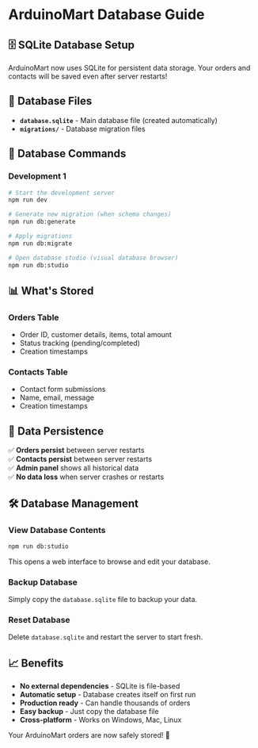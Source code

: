 # ArduinoMart Database Guide

## 🗄️ SQLite Database Setup

ArduinoMart now uses SQLite for persistent data storage. Your orders and contacts will be saved even after server restarts!

## 📁 Database Files

- **`database.sqlite`** - Main database file (created automatically)
- **`migrations/`** - Database migration files

## 🚀 Database Commands

### Development 1
```bash
# Start the development server
npm run dev

# Generate new migration (when schema changes)
npm run db:generate

# Apply migrations
npm run db:migrate

# Open database studio (visual database browser)
npm run db:studio
```

## 📊 What's Stored

### Orders Table
- Order ID, customer details, items, total amount
- Status tracking (pending/completed)
- Creation timestamps

### Contacts Table
- Contact form submissions
- Name, email, message
- Creation timestamps

## 🔄 Data Persistence

✅ **Orders persist** between server restarts  
✅ **Contacts persist** between server restarts  
✅ **Admin panel** shows all historical data  
✅ **No data loss** when server crashes or restarts  

## 🛠️ Database Management

### View Database Contents
```bash
npm run db:studio
```
This opens a web interface to browse and edit your database.

### Backup Database
Simply copy the `database.sqlite` file to backup your data.

### Reset Database
Delete `database.sqlite` and restart the server to start fresh.

## 📈 Benefits

- **No external dependencies** - SQLite is file-based
- **Automatic setup** - Database creates itself on first run
- **Production ready** - Can handle thousands of orders
- **Easy backup** - Just copy the database file
- **Cross-platform** - Works on Windows, Mac, Linux

Your ArduinoMart orders are now safely stored! 🎉 